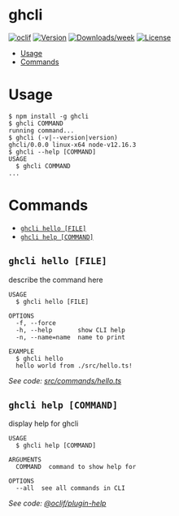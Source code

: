 ghcli
=====



[![oclif](https://img.shields.io/badge/cli-oclif-brightgreen.svg)](https://oclif.io)
[![Version](https://img.shields.io/npm/v/ghcli.svg)](https://npmjs.org/package/ghcli)
[![Downloads/week](https://img.shields.io/npm/dw/ghcli.svg)](https://npmjs.org/package/ghcli)
[![License](https://img.shields.io/npm/l/ghcli.svg)](https://github.com/makisu/ghcli/blob/master/package.json)

<!-- toc -->
* [Usage](#usage)
* [Commands](#commands)
<!-- tocstop -->
# Usage
<!-- usage -->
```sh-session
$ npm install -g ghcli
$ ghcli COMMAND
running command...
$ ghcli (-v|--version|version)
ghcli/0.0.0 linux-x64 node-v12.16.3
$ ghcli --help [COMMAND]
USAGE
  $ ghcli COMMAND
...
```
<!-- usagestop -->
# Commands
<!-- commands -->
* [`ghcli hello [FILE]`](#ghcli-hello-file)
* [`ghcli help [COMMAND]`](#ghcli-help-command)

## `ghcli hello [FILE]`

describe the command here

```
USAGE
  $ ghcli hello [FILE]

OPTIONS
  -f, --force
  -h, --help       show CLI help
  -n, --name=name  name to print

EXAMPLE
  $ ghcli hello
  hello world from ./src/hello.ts!
```

_See code: [src/commands/hello.ts](https://github.com/makisu/ghcli/blob/v0.0.0/src/commands/hello.ts)_

## `ghcli help [COMMAND]`

display help for ghcli

```
USAGE
  $ ghcli help [COMMAND]

ARGUMENTS
  COMMAND  command to show help for

OPTIONS
  --all  see all commands in CLI
```

_See code: [@oclif/plugin-help](https://github.com/oclif/plugin-help/blob/v3.1.0/src/commands/help.ts)_
<!-- commandsstop -->
